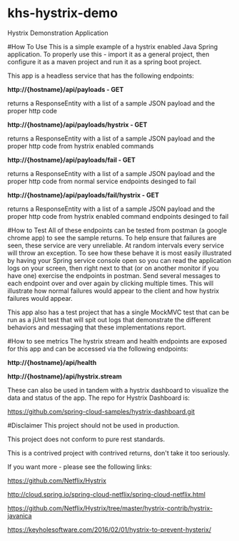 # khs-hystrix-demo
Hystrix Demonstration Application

#How To Use
This is a simple example of a hystrix enabled Java Spring application. To properly use this - import it as a general project, then configure it as a maven project and run it as a spring boot project.

This app is a headless service that has the following endpoints:

**http://{hostname}/api/payloads - GET**

returns a ResponseEntity with a list of a sample JSON payload and the proper http code

**http://{hostname}/api/payloads/hystrix - GET**

returns a ResponseEntity with a list of a sample JSON payload and the proper http code from hystrix enabled commands

**http://{hostname}/api/payloads/fail - GET**

returns a ResponseEntity with a list of a sample JSON payload and the proper http code from normal service endpoints desinged to fail

**http://{hostname}/api/payloads/fail/hystrix - GET**

returns a ResponseEntity with a list of a sample JSON payload and the proper http code from hystrix enabled command endpoints desinged to fail

#How to Test
All of these endpoints can be tested from postman (a google chrome app) to see the sample returns. To help ensure that failures are seen, these service are very unreliable. At random intervals every service will throw an exception. To see how these behave it is most easily illustrated by having your Spring service console open so you can read the application logs on your screen, then right next to that (or on another monitor if you have one) exercise the endpoints in postman. Send several messages to each endpoint over and over again by clicking multiple times.  This will illustrate how normal failures would appear to the client and how hystrix failures would appear.  

This app also has a test project that has a single MockMVC test that can be run as a jUnit test that will spit out logs that demonstrate the different behaviors and messaging that these implementations report.

#How to see metrics
The hystrix stream and health endpoints are exposed for this app and can be accessed via the following endpoints:

**http://{hostname}/api/health**

**http://{hostname}/api/hystrix.stream**

These can also be used in tandem with a hystrix dashboard to visualize the data and status of the app.  The repo for Hystrix Dashboard is:

https://github.com/spring-cloud-samples/hystrix-dashboard.git



#Disclaimer
This project should not be used in production.

This project does not conform to pure rest standards.

This is a contrived project with contrived returns, don't take it too seriously.

If you want more - please see the following links:

https://github.com/Netflix/Hystrix

http://cloud.spring.io/spring-cloud-netflix/spring-cloud-netflix.html

https://github.com/Netflix/Hystrix/tree/master/hystrix-contrib/hystrix-javanica

https://keyholesoftware.com/2016/02/01/hystrix-to-prevent-hysterix/ 

